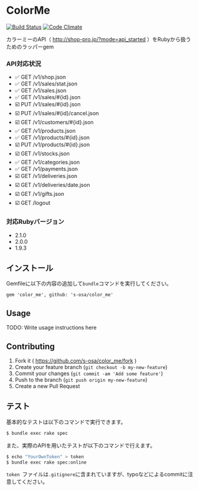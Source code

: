 # ColorMe
[![Build Status](https://travis-ci.org/s-osa/color_me.png?branch=master)](https://travis-ci.org/s-osa/color_me)
[![Code Climate](https://codeclimate.com/github/s-osa/color_me.png)](https://codeclimate.com/github/s-osa/color_me)

カラーミーのAPI（ http://shop-pro.jp/?mode=api_started ）をRubyから扱うためのラッパーgem

### API対応状況

- :white_check_mark:      GET /v1/shop.json
- :white_check_mark:      GET /v1/sales/stat.json
- :white_check_mark:      GET /v1/sales.json
- :white_check_mark:      GET /v1/sales/#{id}.json
- :ballot_box_with_check: PUT /v1/sales/#{id}.json
- :ballot_box_with_check: PUT /v1/sales/#{id}/cancel.json
- :ballot_box_with_check: GET /v1/customers/#{id}.json
- :white_check_mark:      GET /v1/products.json
- :white_check_mark:      GET /v1/products/#{id}.json
- :ballot_box_with_check: PUT /v1/products/#{id}.json
- :ballot_box_with_check: GET /v1/stocks.json
- :white_check_mark: GET /v1/categories.json
- :white_check_mark: GET /v1/payments.json
- :ballot_box_with_check: GET /v1/deliveries.json
- :ballot_box_with_check: GET /v1/deliveries/date.json
- :ballot_box_with_check: GET /v1/gifts.json
- :ballot_box_with_check: GET /logout


### 対応Rubyバージョン

- 2.1.0
- 2.0.0
- 1.9.3


## インストール

Gemfileに以下の内容の追加して`bundle`コマンドを実行してください。

    gem 'color_me', github: 's-osa/color_me'

## Usage

TODO: Write usage instructions here

## Contributing

1. Fork it ( https://github.com/s-osa/color_me/fork )
2. Create your feature branch (`git checkout -b my-new-feature`)
3. Commit your changes (`git commit -am 'Add some feature'`)
4. Push to the branch (`git push origin my-new-feature`)
5. Create a new Pull Request

## テスト

基本的なテストは以下のコマンドで実行できます。

```sh
$ bundle exec rake spec
```

また、実際のAPIを用いたテストが以下のコマンドで行えます。

```sh
$ echo "YourOwnToken" > token
$ bundle exec rake spec:online
```

`token `ファイルは`.gitignore`に含まれていますが、typoなどによるcommitに注意してください。
